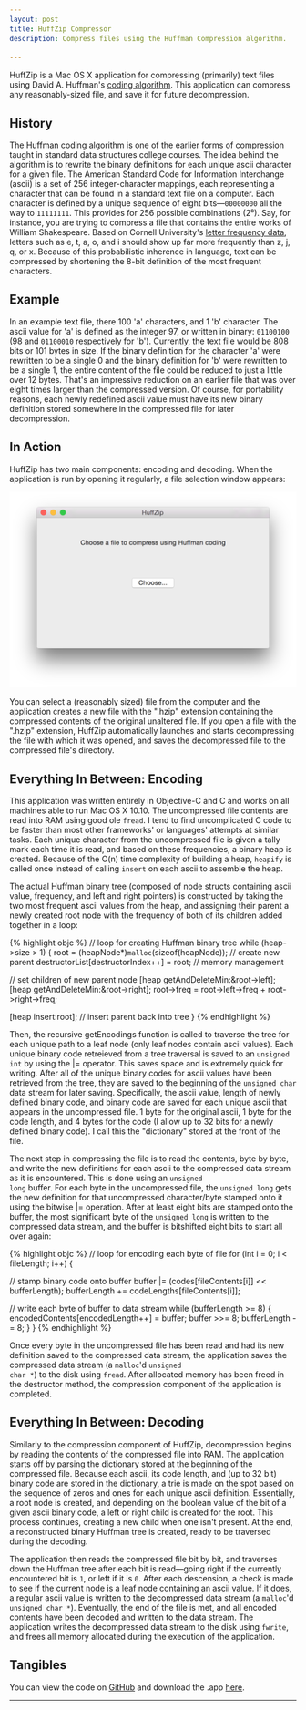 ```yaml
---
layout: post
title: HuffZip Compressor
description: Compress files using the Huffman Compression algorithm.

---
```


HuffZip is a Mac OS X application for compressing (primarily) text files using David A. Huffman's [coding algorithm](https://en.wikipedia.org/wiki/Huffman_coding). This application can compress any reasonably-sized file, and save it for future decompression.

## History
The Huffman coding algorithm is one of the earlier forms of compression taught in standard data structures college courses. The idea behind the algorithm is to rewrite the binary definitions for each unique ascii character for a given file. The American Standard Code for Information Interchange (ascii) is a set of 256 integer-character mappings, each representing a character that can be found in a standard text file on a computer. Each character is defined by a unique sequence of eight bits—<code>00000000</code> all the way to <code>11111111</code>. This provides for 256 possible combinations (2⁸). Say, for instance, you are trying to compress a file that contains the entire works of William Shakespeare. Based on Cornell University's [letter frequency data](http://www.math.cornell.edu/~mec/2003-2004/cryptography/subs/frequencies.html), letters such as e, t, a, o, and i should show up far more frequently than z, j, q, or x. Because of this probabilistic inherence in language, text can be compressed by shortening the 8-bit definition of the most frequent characters.

## Example
In an example text file, there 100 'a' characters, and 1 'b' character. The ascii value for 'a' is defined as the integer 97, or written in binary: <code>01100100</code> (98 and <code>01100010</code> respectively for 'b'). Currently, the text file would be 808 bits or 101 bytes in size. If the binary definition for the character 'a' were rewritten to be a single 0 and the binary definition for 'b' were rewritten to be a single 1, the entire content of the file could be reduced to just a little over 12 bytes. That's an impressive reduction on an earlier file that was over eight times larger than the compressed version. Of course, for portability reasons, each newly redefined ascii value must have its new binary definition stored somewhere in the compressed file for later decompression.

## In Action
HuffZip has two main components: encoding and decoding. When the application is run by opening it regularly, a file selection window appears:

![placeholder](/img/HuffZipMainScreen.png "Main screen")

You can select a (reasonably sized) file from the computer and the application creates a new file with the ".hzip" extension containing the compressed contents of the original unaltered file. If you open a file with the ".hzip" extension, HuffZip automatically launches and starts decompressing the file with which it was opened, and saves the decompressed file to the compressed file's directory.

## Everything In Between: Encoding
This application was written entirely in Objective-C and C and works on all machines able to run Mac OS X 10.10. The uncompressed file contents are read into RAM using good ole <code>fread</code>. I tend to find uncomplicated C code to be faster than most other frameworks' or languages' attempts at similar tasks. Each unique character from the uncompressed file is given a tally mark each time it is read, and based on these frequencies, a binary heap is created. Because of the O(n) time complexity of building a heap, <code>heapify</code> is called once instead of calling <code>insert</code> on each ascii to assemble the heap.

The actual Huffman binary tree (composed of node structs containing ascii value, frequency, and left and right pointers) is constructed by taking the two most frequent ascii values from the heap, and assigning their parent a newly created root node with the frequency of both of its children added together in a loop:

{% highlight objc %}
// loop for creating Huffman binary tree
while (heap->size > 1) {
  root = (heapNode*)<code>malloc</code>(sizeof(heapNode)); // create new parent
  destructorList[destructorIndex++] = root; // memory management

  // set children of new parent node
  [heap getAndDeleteMin:&root->left];
  [heap getAndDeleteMin:&root->right];
  root->freq = root->left->freq + root->right->freq;

  [heap insert:root]; // insert parent back into tree
}
{% endhighlight %}

Then, the recursive getEncodings function is called to traverse the tree for each unique path to a leaf node (only leaf nodes contain ascii values). Each unique binary code retreieved from a tree traversal is saved to an <code>unsigned int</code> by using the \|= operator. This saves space and is extremely quick for writing. After all of the unique binary codes for ascii values have been retrieved from the tree, they are saved to the beginning of the <code>unsigned char</code> data stream for later saving. Specifically, the ascii value, length of newly defined binary code, and binary code are saved for each unique ascii that appears in the uncompressed file. 1 byte for the original ascii, 1 byte for the code length, and 4 bytes for the code (I allow up to 32 bits for a newly defined binary code). I call this the "dictionary" stored at the front of the file.

The next step in compressing the file is to read the contents, byte by byte, and write the new definitions for each ascii to the compressed data stream as it is encountered. This is done using an <code>unsigned long</code> buffer. For each byte in the uncompressed file, the <code>unsigned long</code> gets the new definition for that uncompressed character/byte stamped onto it using the bitwise \|= operation. After at least eight bits are stamped onto the buffer, the most significant byte of the <code>unsigned long</code> is written to the compressed data stream, and the buffer is bitshifted eight bits to start all over again:

{% highlight objc %}
// loop for encoding each byte of file
for (int i = 0; i < fileLength; i++) {

  // stamp binary code onto buffer
  buffer |= (codes[fileContents[i]] << bufferLength);
  bufferLength += codeLengths[fileContents[i]];

  // write each byte of buffer to data stream
  while (bufferLength >= 8) {
    encodedContents[encodedLength++] = buffer;
    buffer >>= 8;
    bufferLength -= 8;
  }
}
{% endhighlight %}

Once every byte in the uncompressed file has been read and had its new definition saved to the compressed data stream, the application saves the compressed data stream (a <code>malloc</code>'d <code>unsigned char *</code>) to the disk using <code>fread</code>. After allocated memory has been freed in the destructor method, the compression component of the application is completed.

## Everything In Between: Decoding
Similarly to the compression component of HuffZip, decompression begins by reading the contents of the compressed file into RAM. The application starts off by parsing the dictionary stored at the beginning of the compressed file. Because each ascii, its code length, and (up to 32 bit) binary code are stored in the dictionary, a trie is made on the spot based on the sequence of zeros and ones for each unique ascii definition. Essentially, a root node is created, and depending on the boolean value of the bit of a given ascii binary code, a left or right child is created for the root. This process continues, creating a new child when one isn't present. At the end, a reconstructed binary Huffman tree is created, ready to be traversed during the decoding.

The application then reads the compressed file bit by bit, and traverses down the Huffman tree after each bit is read—going right if the currently encountered bit is <code>1</code>, or left if it is <code>0</code>. After each descension, a check is made to see if the current node is a leaf node containing an ascii value. If it does, a regular ascii value is written to the decompressed data stream (a <code>malloc</code>'d <code>unsigned char *</code>). Eventually, the end of the file is met, and all encoded contents have been decoded and written to the data stream. The application writes the decompressed data stream to the disk using <code>fwrite</code>, and frees all memory allocated during the execution of the application.

## Tangibles
You can view the code on [GitHub](https://github.com/matthewkotila/HuffZip) and download the .app [here](/public/HuffZip.zip).

<hr>

